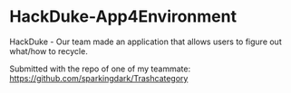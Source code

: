 # HackDuke-App4Environment
HackDuke - Our team made an application that allows users to figure out what/how to recycle.

Submitted with the repo of one of my teammate:
https://github.com/sparkingdark/Trashcategory
